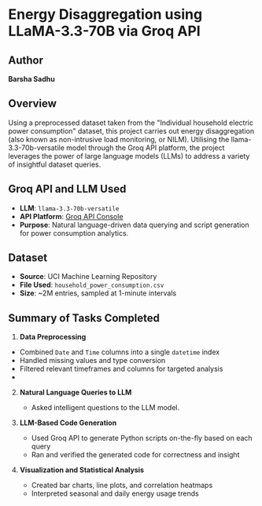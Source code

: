 # Energy Disaggregation using LLaMA-3.3-70B via Groq API

## Author
**Barsha Sadhu**

## Overview

Using a preprocessed dataset taken from the "Individual household electric power consumption" dataset, this project carries out energy disaggregation (also known as non-intrusive load monitoring, or NILM). Utilising the llama-3.3-70b-versatile model through the Groq API platform, the project leverages the power of large language models (LLMs) to address a variety of insightful dataset queries.

## Groq API and LLM Used

- **LLM**: `llama-3.3-70b-versatile`
- **API Platform**: [Groq API Console](https://console.groq.com)
- **Purpose**: Natural language-driven data querying and script generation for power consumption analytics.

## Dataset

- **Source**: UCI Machine Learning Repository
- **File Used**: `household_power_consumption.csv`
- **Size**: ~2M entries, sampled at 1-minute intervals

## Summary of Tasks Completed

1. **Data Preprocessing**
  - Combined `Date` and `Time` columns into a single `datetime` index
  - Handled missing values and type conversion
  - Filtered relevant timeframes and columns for targeted analysis
  - 
2. **Natural Language Queries to LLM**
   - Asked intelligent questions to the LLM model.

3. **LLM-Based Code Generation**
   - Used Groq API to generate Python scripts on-the-fly based on each query
   - Ran and verified the generated code for correctness and insight

4. **Visualization and Statistical Analysis**
   - Created bar charts, line plots, and correlation heatmaps
   - Interpreted seasonal and daily energy usage trends



